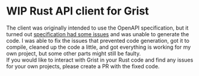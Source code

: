 # WIP Rust API client for Grist

The client was originally intended to use the OpenAPI specification, but it turned out [specification had some issues](https://github.com/gristlabs/grist-help/issues/501) and was unable to generate the code.
I was able to fix the issues that prevented code generation, got it to compile, cleaned up the code a little, and got everything is working for my own project, but some other parts might still be faulty.  
If you would like to interact with Grist in your Rust code and find any issues for your own projects, please create a PR with the fixed code.
